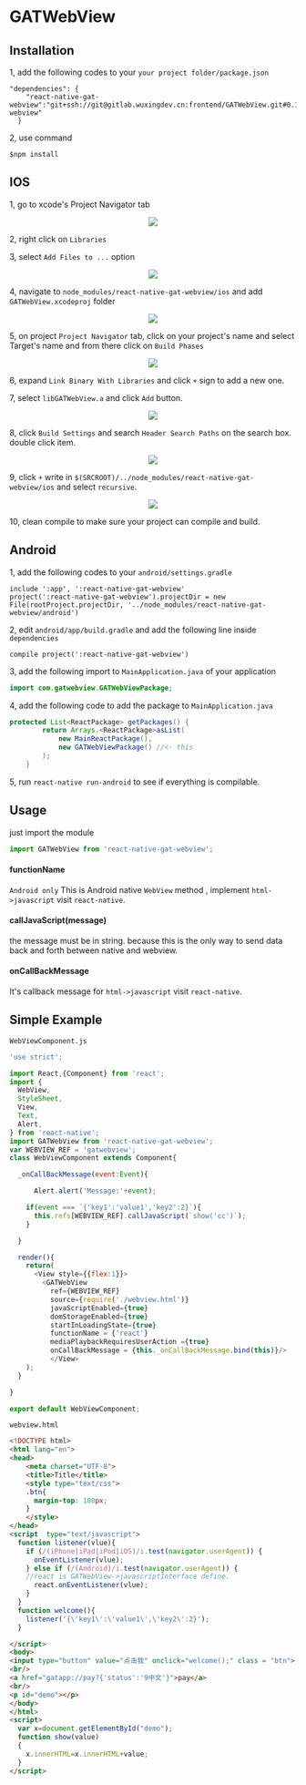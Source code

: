 # GATWebView

## Installation
1, add the following codes to your `your project folder/package.json`
```
"dependencies": {
    "react-native-gat-webview":"git+ssh://git@gitlab.wuxingdev.cn:frontend/GATWebView.git#0.17-webview"
  }
```
2, use command
```
$npm install
```

## IOS
1, go to xcode's Project Navigator tab
<p align="center">
    <img src = "doc/assets/01.png"/>
</p>

2, right click on `Libraries`

3, select `Add Files to ...` option
<p align ="center">
  <img src = "doc/assets/02.png"/>
</p>

4, navigate to `node_modules/react-native-gat-webview/ios` and add `GATWebView.xcodeproj` folder
<p align ="center">
  <img src = "doc/assets/03.png"/>
</p>

5, on project `Project Navigator` tab, click on your project's name and select Target's name and from there click on `Build Phases`
<p align ="center">
  <img src = "doc/assets/04.png"/>
</p>

6, expand `Link Binary With Libraries` and click `+` sign to add a new one.

7, select `libGATWebView.a` and click `Add` button.
<p align ="center">
  <img src = "doc/assets/05.png"/>
</p>

8, click `Build Settings` and search `Header Search Paths` on the search box. double click item.
<p align ="center">
  <img src = "doc/assets/06.png"/>
</p>

9, click `+` write in `$(SRCROOT)/../node_modules/react-native-gat-webview/ios` and select `recursive`.
<p align ="center">
  <img src = "doc/assets/07.png"/>
</p>

10, clean compile to make sure your project can compile and build.

## Android
1, add the following codes to your `android/settings.gradle`
```
include ':app', ':react-native-gat-webview'
project(':react-native-gat-webview').projectDir = new File(rootProject.projectDir, '../node_modules/react-native-gat-webview/android')
```
2, edit `android/app/build.gradle` and add the following line inside `dependencies`
```
compile project(':react-native-gat-webview')
```
3, add the following import to `MainApplication.java` of your application

```java
import com.gatwebview.GATWebViewPackage;
```

4, add the following code to add the package to `MainApplication.java`

```java
protected List<ReactPackage> getPackages() {
        return Arrays.<ReactPackage>asList(
            new MainReactPackage(),
            new GATWebViewPackage() //<- this
        );
    }
```
5, run `react-native run-android` to see if everything is compilable.

## Usage

just import the module
```js
import GATWebView from 'react-native-gat-webview';
```

#### functionName
`Android only`
This is Android native `WebView` method , implement `html->javascript` visit `react-native`.

#### callJavaScript(message)
the message must be in string. because this is the only way to send data back and forth between native and webview.

#### onCallBackMessage
It's callback message for  `html->javascript` visit `react-native`.

## Simple Example
`WebViewComponent.js`
```js
'use strict';

import React,{Component} from 'react';
import {
  WebView,
  StyleSheet,
  View,
  Text,
  Alert,
} from 'react-native';
import GATWebView from 'react-native-gat-webview';
var WEBVIEW_REF = 'gatwebview';
class WebViewComponent extends Component{

  _onCallBackMessage(event:Event){

      Alert.alert('Message:'+event);

    if(event === `{'key1':'value1','key2':2}`){
      this.refs[WEBVIEW_REF].callJavaScript(`show('cc')`);
    }

  }

  render(){
    return(
      <View style={{flex:1}}>
        <GATWebView
          ref={WEBVIEW_REF}
          source={require('./webview.html')}
          javaScriptEnabled={true}
          domStorageEnabled={true}
          startInLoadingState={true}
          functionName = {'react'}
          mediaPlaybackRequiresUserAction ={true}
          onCallBackMessage = {this._onCallBackMessage.bind(this)}/>
          </View>
    );
  }

}

export default WebViewComponent;

```
`webview.html`
```html
<!DOCTYPE html>
<html lang="en">
<head>
    <meta charset="UTF-8">
    <title>Title</title>
    <style type="text/css">
    .btn{
      margin-top: 100px;
    }
    </style>
</head>
<script  type="text/javascript">
  function listener(vlue){
    if (/(iPhone|iPad|iPod|iOS)/i.test(navigator.userAgent)) {
      onEventListener(vlue);
    } else if (/(Android)/i.test(navigator.userAgent)) {
    //react is GATWebView->javascriptInterface define.
      react.onEventListener(vlue);
    }
  }
  function welcome(){
    listener('{\'key1\':\'value1\',\'key2\':2}');
  }

</script>
<body>
<input type="button" value="点击我" onclick="welcome();" class = "btn">
<br/>
<a href="gatapp://pay?{'status':'9中文'}">pay</a>
<br/>
<p id="demo"></p>
</body>
</html>
<script>
  var x=document.getElementById("demo");
  function show(value)
  {
    x.innerHTML=x.innerHTML+value;
  }
</script>


```
